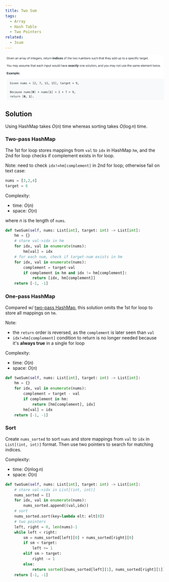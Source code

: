 ```yaml
---
title: Two Sum
tags:
  - Array
  - Hash Table
  - Two Pointers
related:
  - 3sum
---
```


<img class="medium-zoom" src="/algo/two-sum.png" alt="https://leetcode.com/problems/two-sum">

## Solution

Using HashMap takes $O(n)$ time whereas sorting takes $O(\log n)$ time.

### Two-pass HashMap

The 1st for loop stores mappings from `val` to `idx` in HashMap `hm`, and the 2nd for loop checks if complement exists in for loop.

Note: need to check `idx!=hm[complement]` in 2nd for loop; otherwise fail on text case:

```py
nums = [3,2,4]
target = 6
```

Complexity:

- time: $O(n)$
- space: $O(n)$

where $n$ is the length of `nums`.

```py
def twoSum(self, nums: List[int], target: int) -> List[int]:
    hm = {}
    # store val->idx in hm
    for idx, val in enumerate(nums):
        hm[val] = idx
    # for each num, check if target-num exists in hm
    for idx, val in enumerate(nums):
        complement = target-val
        if complement in hm and idx != hm[complement]:
            return [idx, hm[complement]]
    return [-1, -1]
```

### One-pass HashMap

Compared w/ [two-pass HashMap](#two-pass-hashmap), this solution omits the 1st for loop to store all mappings on `hm`.

Note:

- the `return` order is reversed, as the `complement` is later seen than `val`
- `idx!=hm[complement]` condition to return is no longer needed because it's **always true** in a single for loop

Complexity:

- time: $O(n)$
- space: $O(n)$

```py
def twoSum(self, nums: List[int], target: int) -> List[int]:
    hm = {}
    for idx, val in enumerate(nums):
        complement = target - val
        if complement in hm:
            return [hm[complement], idx]
        hm[val] = idx
    return [-1, -1]
```

### Sort

Create `nums_sorted` to sort `nums` and store mappings from `val` to `idx` in `List[(int, int)]` format. Then use two pointers to search for matching indices.

Complexity:

- time: $O(n\log n)$
- space: $O(n)$

```py
def twoSum(self, nums: List[int], target: int) -> List[int]:
    # store val->idx in List[(int, int)]
    nums_sorted = []
    for idx, val in enumerate(nums):
        nums_sorted.append((val,idx))
    # sort
    nums_sorted.sort(key=lambda elt: elt[0])
    # two pointers
    left, right = 0, len(nums)-1
    while left < right:
        sm = nums_sorted[left][0] + nums_sorted[right][0]
        if sm < target:
            left += 1
        elif sm > target:
            right -= 1
        else:
            return sorted([nums_sorted[left][1], nums_sorted[right][1]])
    return [-1, -1]
```
